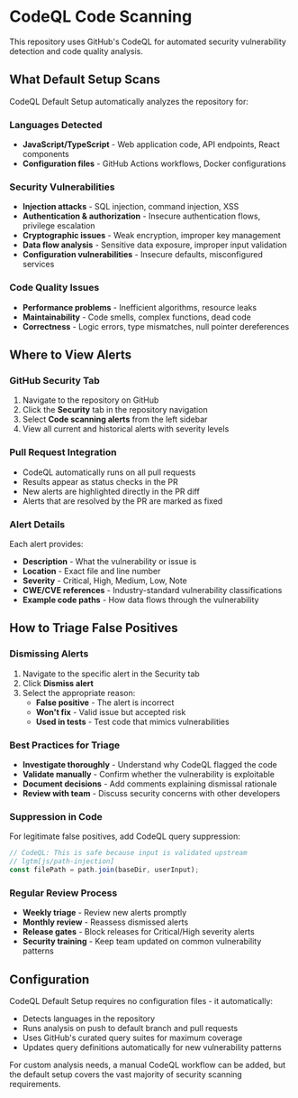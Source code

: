# CodeQL Code Scanning

This repository uses GitHub's CodeQL for automated security vulnerability detection and code quality analysis.

## What Default Setup Scans

CodeQL Default Setup automatically analyzes the repository for:

### Languages Detected

- **JavaScript/TypeScript** - Web application code, API endpoints, React components
- **Configuration files** - GitHub Actions workflows, Docker configurations

### Security Vulnerabilities

- **Injection attacks** - SQL injection, command injection, XSS
- **Authentication & authorization** - Insecure authentication flows, privilege escalation
- **Cryptographic issues** - Weak encryption, improper key management
- **Data flow analysis** - Sensitive data exposure, improper input validation
- **Configuration vulnerabilities** - Insecure defaults, misconfigured services

### Code Quality Issues

- **Performance problems** - Inefficient algorithms, resource leaks
- **Maintainability** - Code smells, complex functions, dead code
- **Correctness** - Logic errors, type mismatches, null pointer dereferences

## Where to View Alerts

### GitHub Security Tab

1. Navigate to the repository on GitHub
2. Click the **Security** tab in the repository navigation
3. Select **Code scanning alerts** from the left sidebar
4. View all current and historical alerts with severity levels

### Pull Request Integration

- CodeQL automatically runs on all pull requests
- Results appear as status checks in the PR
- New alerts are highlighted directly in the PR diff
- Alerts that are resolved by the PR are marked as fixed

### Alert Details

Each alert provides:

- **Description** - What the vulnerability or issue is
- **Location** - Exact file and line number
- **Severity** - Critical, High, Medium, Low, Note
- **CWE/CVE references** - Industry-standard vulnerability classifications
- **Example code paths** - How data flows through the vulnerability

## How to Triage False Positives

### Dismissing Alerts

1. Navigate to the specific alert in the Security tab
2. Click **Dismiss alert**
3. Select the appropriate reason:
   - **False positive** - The alert is incorrect
   - **Won't fix** - Valid issue but accepted risk
   - **Used in tests** - Test code that mimics vulnerabilities

### Best Practices for Triage

- **Investigate thoroughly** - Understand why CodeQL flagged the code
- **Validate manually** - Confirm whether the vulnerability is exploitable
- **Document decisions** - Add comments explaining dismissal rationale
- **Review with team** - Discuss security concerns with other developers

### Suppression in Code

For legitimate false positives, add CodeQL query suppression:

```javascript
// CodeQL: This is safe because input is validated upstream
// lgtm[js/path-injection]
const filePath = path.join(baseDir, userInput);
```

### Regular Review Process

- **Weekly triage** - Review new alerts promptly
- **Monthly review** - Reassess dismissed alerts
- **Release gates** - Block releases for Critical/High severity alerts
- **Security training** - Keep team updated on common vulnerability patterns

## Configuration

CodeQL Default Setup requires no configuration files - it automatically:

- Detects languages in the repository
- Runs analysis on push to default branch and pull requests
- Uses GitHub's curated query suites for maximum coverage
- Updates query definitions automatically for new vulnerability patterns

For custom analysis needs, a manual CodeQL workflow can be added, but the default setup covers the vast majority of security scanning requirements.
